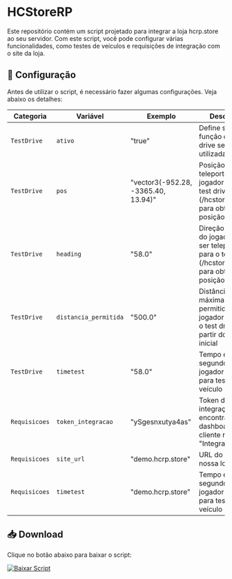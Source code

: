 # HCStoreRP

Este repositório contém um script projetado para integrar a loja hcrp.store ao seu servidor. Com este script, você pode configurar várias funcionalidades, como testes de veículos e requisições de integração com o site da loja.

## 🔧 Configuração

Antes de utilizar o script, é necessário fazer algumas configurações. Veja abaixo os detalhes:

| Categoria     | Variável   			 | Exemplo                             | Descrição                                               										            |
| ------------- | ---------------------- | ----------------------------------- | ---------------------------------------------------------------------------------------------------------- |
| `TestDrive`   | `ativo`    			 | "true"                              | Define se a função de test drive será utilizada         										            |
| `TestDrive`   | `pos`      		     | "vector3(-952.28, -3365.40, 13.94)" | Posição para teleportar o jogador para o test drive (/hcstore_getpos para obter a posição)                 |
| `TestDrive`   | `heading`  			 | "58.0"                              | Direção da visão do jogador ao ser teleportado para o test drive (/hcstore_getpos para obter a posição)    |
| `TestDrive`   | `distancia_permitida`  | "500.0"                             | Distância máxima permitida para o jogador durante o test drive, a partir do ponto inicial                  |
| `TestDrive`   | `timetest`  			 | "58.0"                              | Tempo em segundos que o jogador terá para testar o veículo                                                 |
| `Requisicoes` | `token_integracao`     | "ySgesnxutya4as"                    | Token de integração, encontrado na dashboard do cliente na aba "Integrações"                               |
| `Requisicoes` | `site_url`             | "demo.hcrp.store"                   | URL do site em nossa loja                                                                                  |
| `Requisicoes` | `timetest`             | "demo.hcrp.store"                   | Tempo em segundos que o jogador terá para testar o veículo                                                 |

## 📥 Download

Clique no botão abaixo para baixar o script:

<!-- BEGIN LATEST DOWNLOAD BUTTON -->
[![Baixar Script](https://img.shields.io/badge/-Download-blue?style=for-the-badge&logo=download&logoColor=white)](https://github.com/Alisonlg/HCStoreRP/archive/refs/heads/main.zip)
<!-- END LATEST DOWNLOAD BUTTON -->
